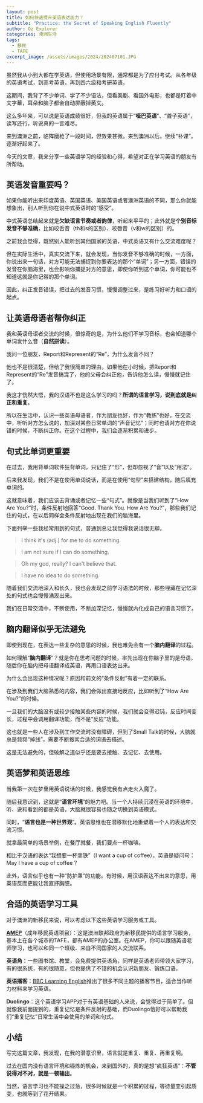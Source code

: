 ```yaml
---
layout: post
title: 如何快速提升英语表达能力？
subtitle: "Practice: the Secret of Speaking English Fluently"
author: Oz Explorer
categories: 澳洲生活
tags:
  - 移民
  - TAFE
excerpt_image: /assets/images/2024/202407101.JPG
---
```

虽然我从小到大都在学英语，但使用场景有限，通常都是为了应付考试。从各年级的英语考试，到高考英语，再到四六级和考研英语。

这期间，我背了不少单词、学了不少语法，但看美剧、看国外电影，也都是盯着中文字幕，耳朵和脑子都会自动屏蔽掉英文。

这么多年来，可以说是英语成绩很好，但我的英语属于“**哑巴英语**”、“聋子英语”，读写还行，听说真的一言难尽。

来到澳洲之前，临阵磨枪了一段时间，但效果甚微。来到澳洲以后，继续“补课”，逐渐好起来了。

今天的文章，我来分享一些英语学习的经验和心得，希望对正在学习英语的朋友有所帮助。

## 英语发音重要吗？

如果你能听出来印度英语、英国英语、美国英语或者澳洲英语的不同，那么你就能想象出，别人听到你在说中式英语时的“感受”。

中式英语总结起来就是**欠缺语言节奏或者韵律**，听起来平平的；此外就是**个别音标发音不够准确**，比如咬舌音（th和s的区别）、咬唇音（v和w的区别）的。

之前我会觉得，既然别人能听到其他国家的英语，中式英语又有什么交流难度呢？

但在实际生活中，真实交流下来，就会发现，当你发音不够准确的时候，一方面，你说出来一句话，对方可能无法捕捉到你要表达的那个“单词”；另一方面，错误的发音在你脑海里，也会影响你捕捉对方的意思，即使你听到这个单词，你可能也不知道这就是你记得的那个单词。

因此，纠正发音错误，把过去的发音习惯，慢慢调整过来，是练习好听力和口语的起点。

## 让英语母语者帮你纠正

我和英语母语者交流的时候，很惊奇的是，为什么他们不学习音标，也会知道哪个单词发什么音（**自然拼读**）。

我问一位朋友，Report和Represent的“Re”，为什么发音不同？

他也不是很清楚，但给了我很简单的理由，如果他在小时候，把Report和Represent的“Re”发音搞混了，他的父母会纠正他，告诉他怎么读，慢慢就记住了。

我这才恍然大悟，我的汉语不也是这么学习的吗？**所谓的语言学习，说到底就是纠正和重复**。

所以在生活中，认识一些英语母语者，作为朋友也好，作为“教练”也好，在交流中，听听对方怎么说的，加深对某些日常单词的“声音记忆”；同时也请对方在你说错的时候，不断纠正你。在这个过程中，我们会逐渐积累和进步。

## 句式比单词更重要

在过去，我用背单词软件狂背单词，只记住了“形”，但却忽视了“音”以及“用法”。

后来我发现，我们不是在使用单词说话，而是在使用“句型”来搭建结构，随后填充单词的。

这就意味着，我们应该去背诵或者记忆一些“句式”。就像是当我们听到了“How Are You?”时，条件反射地回答“Good. Thank You. How Are You?”，那些我们记住的句式，在以后同样会条件反射地出现在我们的脑海里。

下面列举一些我经常用到的句式，普通到总让我觉得我说话很无聊。

> I think it's (adj.) for me to do something.

> I am not sure if I can do something.

> Oh my god, really? I can't believe that.

> I have no idea to do something.

随着我们交流地深入和长久，我也会发现之前学习语法的时候，那些埋藏在记忆深处的句式也会慢慢涌现出来。

我们在日常交流中，不断使用，不断加深记忆，慢慢就内化成自己的语言习惯了。

## 脑内翻译似乎无法避免

即使到现在，在表达一些复杂的意思的时候，我也难免会有一个**脑内翻译**的过程。

如何理解“**脑内翻译**”？就是你在思考问题的时候，率先出现在你脑子里的是母语，随后你在脑内把母语翻译成英语，再用口语表达出来。

为什么会出现这种情况呢？原因和前文的“条件反射”有着一定的联系。

在涉及到我们大脑熟悉的内容，我们会做出直接地反应，比如听到了“How Are You?”的时候。

一旦我们的大脑没有或较少接触某些内容的时候，我们就会变得迟钝，反应时间变长，过程中会调用翻译功能，而不是“反应”功能。

这也就是一些人在涉及到工作交流时没有障碍，但到了Small Talk的时候，大脑就总是频频“掉线”，需要不断搜索合适的词语去描述。

这是无法避免的，但破解之道似乎还是要去接触、去记忆、去使用。

## 英语梦和英语思维

当我第一次在梦里用英语说话的时候，我感觉我有点走火入魔了。

随后我意识到，这就是“**语言环境**”的魅力吧。当一个人持续沉浸在英语的环境中，听、说和看到的都是英语，大脑就很容易也随之切换到英语模式。

同时，“**语言也是一种世界观**”。英语思维也在潜移默化地重塑着一个人的表达和交流习惯。

就拿最简单的场景举例，在餐厅就餐，我们要点一杯咖啡。

相比于汉语的表达“我想要一杯拿铁”（I want a cup of coffee），英语是疑问句：May I have a cup of coffee？

此外，语言似乎也有一种“防护罩”的功能。有时候，用汉语表达不出来的意思，用英语反而更能让我直抒胸臆。

## 合适的英语学习工具

对于澳洲的新移民来说，可以考虑以下这些英语学习服务或工具。

**[AMEP](https://immi.homeaffairs.gov.au/settling-in-australia/amep/about-the-program)**（成年移民英语项目）：这是澳洲联邦政府为新移民提供的语言学习服务，基本上在各个城市的TAFE，都有AMEP的办公室。在AMEP，你可以跟随英语老师学习，也可以和同一个班级、来自不同国家的人交流联系。

**英语角**：一些图书馆、教堂，会免费提供英语角，同样是英语老师带领大家学习，有的很系统，有的很随意，但也提供了不错的机会认识新朋友、锻炼口语。

**英语播客**：[BBC Learning English](https://www.bbc.co.uk/learningenglish/)推出了很多不同主题的播客节目，适合当作听力材料来学习英语。

**Duolingo**：这个英语学习APP对于有英语基础的人来说，会觉得过于简单了。但就像我前面提到的，重复记忆是条件反射的基础，而Duolingo恰好可以帮助我们“重复记忆”日常生活中会使用的单词和句式。

## 小结

写完这篇文章，我发现，在我的潜意识里，语言就是重复、重复、再重复啊。

过去在国内没有语言环境和锻炼的机会，来到国外的，真的是想“疯狂英语”：**不管说得对不对，就是一顿输出**。

当然，语言学习也不能操之过急，很多时候就是一个积累的过程，等待量变引起质变，也就等到了花开结果。
